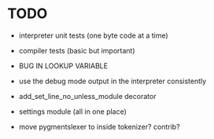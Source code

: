 TODO
======


 - interpreter unit tests (one byte code at a time)
 
 - compiler tests (basic but important)
 
 - BUG IN LOOKUP VARIABLE
 
 - use the debug mode output in the interpreter consistently
 - add_set_line_no_unless_module decorator
 - settings module (all in one place)
 - move pygmentslexer to inside tokenizer? contrib?
